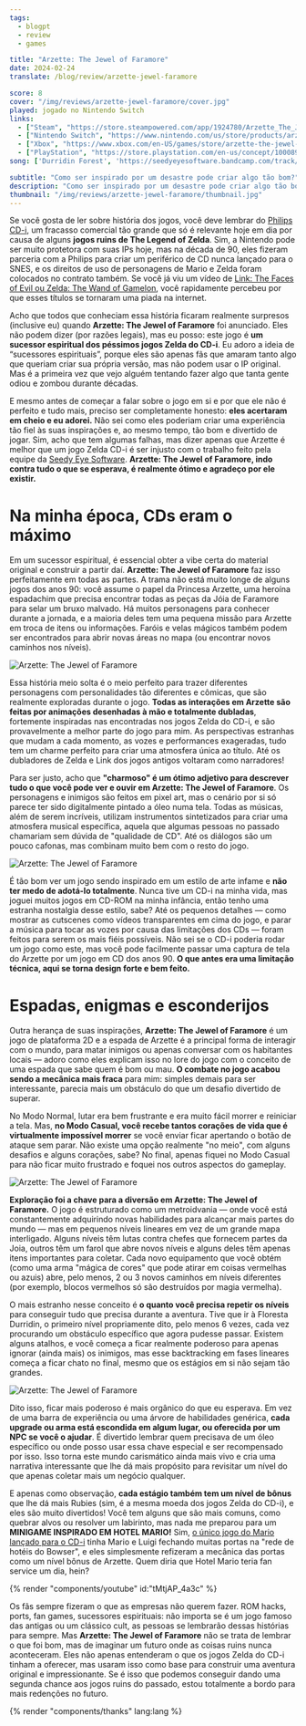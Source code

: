 ```yaml
---
tags:
  - blogpt
  - review
  - games

title: "Arzette: The Jewel of Faramore"
date: 2024-02-24
translate: /blog/review/arzette-jewel-faramore

score: 8
cover: "/img/reviews/arzette-jewel-faramore/cover.jpg"
played: jogado no Nintendo Switch
links:
  - ["Steam", "https://store.steampowered.com/app/1924780/Arzette_The_Jewel_of_Faramore?curator_clanid=44763507"]
  - ["Nintendo Switch", "https://www.nintendo.com/us/store/products/arzette-the-jewel-of-faramore-switch/"]
  - ["Xbox", "https://www.xbox.com/en-US/games/store/arzette-the-jewel-of-faramore/9plrq4mtp93z"]
  - ["PlayStation", "https://store.playstation.com/en-us/concept/10008970"]
song: ['Durridin Forest', 'https://seedyeyesoftware.bandcamp.com/track/durridin-forest']

subtitle: "Como ser inspirado por um desastre pode criar algo tão bom?"
description: "Como ser inspirado por um desastre pode criar algo tão bom? Arzette sabe exatamente o que é bom e o que não é nos jogos Zelda do CD-i."
thumbnail: "/img/reviews/arzette-jewel-faramore/thumbnail.jpg"
---
```


Se você gosta de ler sobre história dos jogos, você deve lembrar do [Philips CD-i](https://pt.wikipedia.org/wiki/CD-i), um fracasso comercial tão grande que só é relevante hoje em dia por causa de alguns **jogos ruins de The Legend of Zelda**. Sim, a Nintendo pode ser muito protetora com suas IPs hoje, mas na década de 90, eles fizeram parceria com a Philips para criar um periférico de CD nunca lançado para o SNES, e os direitos de uso de personagens de Mario e Zelda foram colocados no contrato também. Se você já viu um vídeo de [Link: The Faces of Evil ou Zelda: The Wand of Gamelon](https://pt.wikipedia.org/wiki/Link:_The_Faces_of_Evil_e_Zelda:_The_Wand_of_Gamelon), você rapidamente percebeu por que esses títulos se tornaram uma piada na internet.

Acho que todos que conheciam essa história ficaram realmente surpresos (inclusive eu) quando **Arzette: The Jewel of Faramore** foi anunciado. Eles não podem dizer (por razões legais), mas eu posso: este jogo é **um sucessor espiritual dos péssimos jogos Zelda do CD-i**. Eu adoro a ideia de “sucessores espirituais”, porque eles são apenas fãs que amaram tanto algo que queriam criar sua própria versão, mas não podem usar o IP original. Mas é a primeira vez que vejo alguém tentando fazer algo que tanta gente odiou e zombou durante décadas.

E mesmo antes de começar a falar sobre o jogo em si e por que ele não é perfeito e tudo mais, preciso ser completamente honesto: **eles acertaram em cheio e eu adorei.** Não sei como eles poderiam criar uma experiência tão fiel às suas inspirações e, ao mesmo tempo, tão bom e divertido de jogar. Sim, acho que tem algumas falhas, mas dizer apenas que Arzette é melhor que um jogo Zelda CD-i é ser injusto com o trabalho feito pela equipe da [Seedy Eye Software](https://www.seedyeyesoftware.com/). **Arzette: The Jewel of Faramore, indo contra tudo o que se esperava, é realmente ótimo e agradeço por ele existir.**

# Na minha época, CDs eram o máximo

Em um sucessor espiritual, é essencial obter a vibe certa do material original e construir a partir daí. **Arzette: The Jewel of Faramore** faz isso perfeitamente em todas as partes. A trama não está muito longe de alguns jogos dos anos 90: você assume o papel da Princesa Arzette, uma heroína espadachim que precisa encontrar todas as peças da Jóia de Faramore para selar um bruxo malvado. Há muitos personagens para conhecer durante a jornada, e a maioria deles tem uma pequena missão para Arzette em troca de itens ou informações. Faróis e velas mágicos também podem ser encontrados para abrir novas áreas no mapa (ou encontrar novos caminhos nos níveis).

![Arzette: The Jewel of Faramore](/img/reviews/arzette-jewel-faramore/shop.jpg)

Essa história meio solta é o meio perfeito para trazer diferentes personagens com personalidades tão diferentes e cômicas, que são realmente exploradas durante o jogo. **Todas as interações em Arzette são feitas por animações desenhadas à mão e totalmente dubladas**, fortemente inspiradas nas encontradas nos jogos Zelda do CD-i, e são provavelmente a melhor parte do jogo para mim. As perspectivas estranhas que mudam a cada momento, as vozes e performances exageradas, tudo tem um charme perfeito para criar uma atmosfera única ao título. Até os dubladores de Zelda e Link dos jogos antigos voltaram como narradores!

Para ser justo, acho que **"charmoso" é um ótimo adjetivo para descrever tudo o que você pode ver e ouvir em Arzette: The Jewel of Faramore**. Os personagens e inimigos são feitos em pixel art, mas o cenário por si só parece ter sido digitalmente pintado a óleo numa tela. Todas as músicas, além de serem incríveis, utilizam instrumentos sintetizados para criar uma atmosfera musical específica, aquela que algumas pessoas no passado chamariam sem dúvida de "qualidade de CD". Até os diálogos são um pouco cafonas, mas combinam muito bem com o resto do jogo.

![Arzette: The Jewel of Faramore](/img/reviews/arzette-jewel-faramore/horse.jpg)

É tão bom ver um jogo sendo inspirado em um estilo de arte infame e **não ter medo de adotá-lo totalmente**. Nunca tive um CD-i na minha vida, mas joguei muitos jogos em CD-ROM na minha infância, então tenho uma estranha nostalgia desse estilo, sabe? Até os pequenos detalhes — como mostrar as cutscenes como vídeos transparentes em cima do jogo, e parar a música para tocar as vozes por causa das limitações dos CDs — foram feitos para serem os mais fiéis possíveis. Não sei se o CD-i poderia rodar um jogo como este, mas você pode facilmente passar uma captura de tela do Arzette por um jogo em CD dos anos 90. **O que antes era uma limitação técnica, aqui se torna design forte e bem feito.**

# Espadas, enigmas e esconderijos

Outra herança de suas inspirações, **Arzette: The Jewel of Faramore** é um jogo de plataforma 2D e a espada de Arzette é a principal forma de interagir com o mundo, para matar inimigos ou apenas conversar com os habitantes locais — adoro como eles explicam isso no lore do jogo com o conceito de uma espada que sabe quem é bom ou mau. **O combate no jogo acabou sendo a mecânica mais fraca** para mim: simples demais para ser interessante, parecia mais um obstáculo do que um desafio divertido de superar.

No Modo Normal, lutar era bem frustrante e era muito fácil morrer e reiniciar a tela. Mas, **no Modo Casual, você recebe tantos corações de vida que é virtualmente impossível morrer** se você enviar ficar apertando o botão de ataque sem parar. Não existe uma opção realmente "no meio", com alguns desafios e alguns corações, sabe? No final, apenas fiquei no Modo Casual para não ficar muito frustrado e foquei nos outros aspectos do gameplay.

![Arzette: The Jewel of Faramore](/img/reviews/arzette-jewel-faramore/forest.jpg)

**Exploração foi a chave para a diversão em Arzette: The Jewel of Faramore.** O jogo é estruturado como um metroidvania — onde você está constantemente adquirindo novas habilidades para alcançar mais partes do mundo — mas em pequenos níveis lineares em vez de um grande mapa interligado. Alguns níveis têm lutas contra chefes que fornecem partes da Joia, outros têm um farol que abre novos níveis e alguns deles têm apenas itens importantes para coletar. Cada novo equipamento que você obtém (como uma arma "mágica de cores" que pode atirar em coisas vermelhas ou azuis) abre, pelo menos, 2 ou 3 novos caminhos em níveis diferentes (por exemplo, blocos vermelhos só são destruídos por magia vermelha).

O mais estranho nesse conceito é **o quanto você precisa repetir os níveis** para conseguir tudo que precisa durante a aventura. Tive que ir à Floresta Durridin, o primeiro nível propriamente dito, pelo menos 6 vezes, cada vez procurando um obstáculo específico que agora pudesse passar. Existem alguns atalhos, e você começa a ficar realmente poderoso para apenas ignorar (ainda mais) os inimigos, mas esse backtracking em fases lineares começa a ficar chato no final, mesmo que os estágios em si não sejam tão grandes.

![Arzette: The Jewel of Faramore](/img/reviews/arzette-jewel-faramore/doors.jpg)

Dito isso, ficar mais poderoso é mais orgânico do que eu esperava. Em vez de uma barra de experiência ou uma árvore de habilidades genérica, **cada upgrade ou arma está escondida em algum lugar, ou oferecida por um NPC se você o ajudar**. É divertido lembrar quem precisava de um óleo específico ou onde posso usar essa chave especial e ser recompensado por isso. Isso torna este mundo carismático ainda mais vivo e cria uma narrativa interessante que lhe dá mais propósito para revisitar um nível do que apenas coletar mais um negócio qualquer.

E apenas como observação, **cada estágio também tem um nível de bônus** que lhe dá mais Rubies (sim, é a mesma moeda dos jogos Zelda do CD-i), e eles são muito divertidos! Você tem alguns que são mais comuns, como quebrar alvos ou resolver um labirinto, mas nada me preparou para um **MINIGAME INSPIRADO EM HOTEL MARIO!** Sim, [o único jogo do Mario lançado para o CD-i](https://www.mariowiki.com/Hotel_Mario) tinha Mario e Luigi fechando muitas portas na "rede de hotéis do Bowser", e eles simplesmente refizeram a mecânica das portas como um nível bônus de Arzette. Quem diria que Hotel Mario teria fan service um dia, hein?

{% render "components/youtube" id:"tMtjAP_4a3c" %}

Os fãs sempre fizeram o que as empresas não querem fazer. ROM hacks, ports, fan games, sucessores espirituais: não importa se é um jogo famoso das antigas ou um clássico cult, as pessoas se lembrarão dessas histórias para sempre. Mas **Arzette: The Jewel of Faramore** não se trata de lembrar o que foi bom, mas de imaginar um futuro onde as coisas ruins nunca aconteceram. Eles não apenas entenderam o que os jogos Zelda do CD-i tinham a oferecer, mas usaram isso como base para construir uma aventura original e impressionante. Se é isso que podemos conseguir dando uma segunda chance aos jogos ruins do passado, estou totalmente a bordo para mais redenções no futuro.

{% render "components/thanks" lang:lang %}